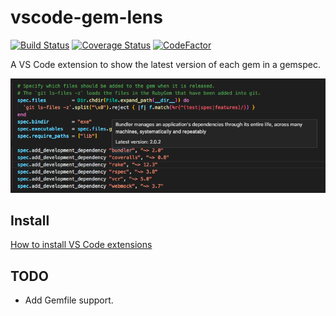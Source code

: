 # vscode-gem-lens

[![Build Status](https://travis-ci.com/ninoseki/vscode-gem-lens.svg?branch=master)](https://travis-ci.com/ninoseki/vscode-gem-lens)
[![Coverage Status](https://coveralls.io/repos/github/ninoseki/vscode-gem-lens/badge.svg?branch=master)](https://coveralls.io/github/ninoseki/vscode-gem-lens?branch=master)
[![CodeFactor](https://www.codefactor.io/repository/github/ninoseki/vscode-gem-lens/badge)](https://www.codefactor.io/repository/github/ninoseki/vscode-gem-lens)

A VS Code extension to show the latest version of each gem in a gemspec.

![Screenshot](images/sample.png)

## Install

[How to install VS Code extensions](https://code.visualstudio.com/docs/editor/extension-gallery#_install-an-extension)

## TODO

- Add Gemfile support.

